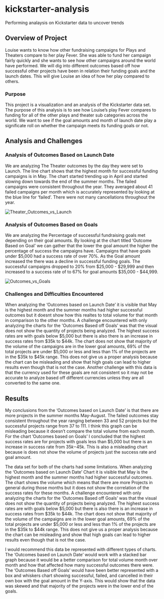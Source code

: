 # kickstarter-analysis
Performing analaysis on Kickstarter data to uncover trends

## Overview of Project
  Louise wants to know how other fundraising campaigns for Plays and Theaters compare to her play Fever. She was able to fund her campaign fairly quickly and she wants to see how other campaigns around the world have performed. We will dig into different outcomes based off how successful other projects have been in relation their funding goals and the launch dates. This will give Louise an idea of how her play compared to others.
### Purpose
This project is a visualization and an analysis of the Kickstarter data set. The purpose of this analysis is to see how Louise’s play Fever compares to funding for all of the other plays and theater sub categories across the world. We want to see if the goal amounts and month of launch date play a significate roll on whether the campaign meets its funding goals or not. 

## Analysis and Challenges

### Analysis of Outcomes Based on Launch Date
  We are analyzing The Theater outcomes by the day they were set to Launch. The line chart shows that the highest month for successful funding campaigns is in May. The chart started trending up in April and started slowing down towards the end of the summer months. 
The failed campaigns were consistent throughout the year. They averaged about 41 failed campaigns per month which is accurately represented by looking at the blue line for ‘failed’. There were not many cancellations throughout the year.

![Theater_Outcomes_vs_Launch](https://user-images.githubusercontent.com/107590196/175203847-81afbe75-104f-4307-80cc-37fa5c4d4c0a.png)

### Analysis of Outcomes Based on Goals
  We are analyzing the Percentage of successful fundraising goals met depending on their goal amounts. By looking at the chart titled ‘Outcome Based on Goal’ we can gather that the lower the goal amount the higher the percentage of success the campaigns have. Campaigns that have goals under $5,000 had a success rate of over 70%. As the Goal amount increased the there was a decline in successful funding goals. The successful campaigns dropped to 20% from $25,000 - $29,999 and then increased to a success rate of to 67% for goal amounts $35,000 - $44,999. 

![Outcomes_vs_Goals](https://user-images.githubusercontent.com/107590196/175203896-03e70352-7aab-4d63-8b21-afd6ae575724.png)

### Challenges and Difficulties Encountered
When analyzing the ‘Outcomes based on Launch Date’ it is visible that May is the highest month and the summer months had higher successful outcomes but it doesnt show how this realtes to total volume for that month in comparison to the other months. A challenge encountered with only analyzing the charts for the 'Outcomes Based off Goals' was that the visual does not show the quantity of projects being analyzed. The highest success rates are with goals below $5,000 but there is also there is an increase in success rates from $35k to $44k. The chart does not show that majority of the volume of the campaigns are in the lower goal amounts, 69% of the total projects are under $5,000 or less and less than 1% of the projects are in the $35k to $45k range. This does not give us a proper analysis because the chart can be misleading and show that high goals can lead to higher results even though that is not the case.
Another challenge with this data is that the currency used for these goals are not consistent so it may not be accurate to analyze based off different currencies unless they are all converted to the same one.


## Results
My conclusions from the ‘Outcomes based on Launch Date’ is that there are more projects in the summer months May-August. The failed outcomes stay consistent throughout the year ranging between 33 and 52 projects but the successful projects range from 37 to 111. I think this graph can be misleading because it doesn’t compare the total volume from each month. For the chart ’Outcomes based on Goals’ I concluded that the highest success rates are for projects with goals less than $5,000 but there is an increase in success rate from $35k-$45k. This is also a misleading chart because is does not show the volume of projects just the success rate and goal amount.

The data set for both of the charts had some limitations. When analyzing the ‘Outcomes based on Launch Date’ Chart it is visible that May is the highest month and the summer months had higher successful outcomes. The chart shows the volume which means that there are more Projects in general during those months but it does not show the correlation of the success rates for these months. A challenge encountered with only analyzing the charts for the ‘Outcomes Based off Goals’ was that the visual does not show the quantity of projects being analyzed. The highest success rates are with goals below $5,000 but there is also there is an increase in success rates from $35k to $44k. The chart does not show that majority of the volume of the campaigns are in the lower goal amounts, 69% of the total projects are under $5,000 or less and less than 1% of the projects are in the $35k to $44k range. This does not give us a proper analysis because the chart can be misleading and show that high goals can lead to higher results even though that is not the case.

I would recommend this data be represented with different types of charts. The ‘Outcomes based on Launch Date’ would work with a stacked bar graph because it would be a better comparison for total volume month over month and how that affected how many successful outcomes there were. The ‘Outcomes Based off Goals’ would have been better represented with a box and whiskers chart showing successful, failed, and cancelled in their own box with the goal amount in the Y-axis. This would show that the data was skewed and that majority of the projects were in the lower end of the goals.


